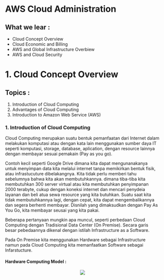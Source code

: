 # AWS Cloud Administration

## What we lear :

- Cloud Concept Overview
- Cloud Economic and Billing
- AWS and Global Infrastructure Overbiew
- AWS and Cloud Security

# 1. Cloud Concept Overview

## Topics :

1. Introduction of Cloud Computing
2. Advantages of Cloud Computing
3. Introduction to Amazon Web Service (AWS)

### 1. Introduction of Cloud Computing

Cloud Computing merupakan suatu bentuk pemanfaatan dari Internet dalam melakukan komputasi atau dengan kata lain menggunakan sumber daya IT seperti komputasi, storage, database, aplication, dengan resource lainnya dengan membayar sesuai pemakain (Pay as you go).

Contoh kecil seperti Google Drive dimana kita dapat mengunanakanya untuk menyimpan data kita melalui internet tanpa memikirkan bentuk fisik, atau infrastucuture dibelakangnya. Kita tidak perlu memberi tahu sebelumnya bahwa kita akan membutuhkannya. dimana tiba-tiba kita membutuhkan 300 server virtual atau kita membutuhkan penyimpanan 2000 terabyte, cukup dengan koneksi internet dan mencari penydeia layanan dan beli atua sewa resource yang kita butuhkan. Suatu saat kita tidak membutuhkannya lagi, dengan cepat, kita dapat mengembalikannya dan segera berhenti membayar. Disnilah yang dimaksudkan dengan Pay As You Go, kita membayar seusai yang kita pakai.

Beberapa pertanyaan mungkin apa muncul, seperti perbedaan Cloud Computing dengan Tradisional Data Center (On Premise). Secara garis besar pebedaannya dikenal dengan istilah Infrastructure as a Software.

Pada On Premise kita menggunakan Hardware sebagai Infrastructure namun pada Cloud Computing kita memanfaatkan Software sebagai Infarstucture.

#### Hardware Computing Model :

<p align="center"><img src="./assets/01.JPEG"></p>
